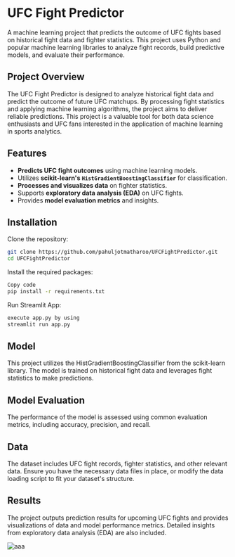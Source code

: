 # UFC Fight Predictor

A machine learning project that predicts the outcome of UFC fights based on historical fight data and fighter statistics. This project uses Python and popular machine learning libraries to analyze fight records, build predictive models, and evaluate their performance.

## Project Overview

The UFC Fight Predictor is designed to analyze historical fight data and predict the outcome of future UFC matchups. By processing fight statistics and applying machine learning algorithms, the project aims to deliver reliable predictions. This project is a valuable tool for both data science enthusiasts and UFC fans interested in the application of machine learning in sports analytics.

## Features

- **Predicts UFC fight outcomes** using machine learning models.
- Utilizes **scikit-learn's `HistGradientBoostingClassifier`** for classification.
- **Processes and visualizes data** on fighter statistics.
- Supports **exploratory data analysis (EDA)** on UFC fights.
- Provides **model evaluation metrics** and insights.

## Installation

Clone the repository:

   ```bash
   git clone https://github.com/pahuljotmatharoo/UFCFightPredictor.git
   cd UFCFightPredictor
```

Install the required packages:

```bash
Copy code
pip install -r requirements.txt
```

Run Streamlit App:
```bash
execute app.py by using
streamlit run app.py
```

## Model
This project utilizes the HistGradientBoostingClassifier from the scikit-learn library. The model is trained on historical fight data and leverages fight statistics to make predictions.

## Model Evaluation
The performance of the model is assessed using common evaluation metrics, including accuracy, precision, and recall.

## Data
The dataset includes UFC fight records, fighter statistics, and other relevant data. Ensure you have the necessary data files in place, or modify the data loading script to fit your dataset's structure.

## Results
The project outputs prediction results for upcoming UFC fights and provides visualizations of data and model performance metrics. Detailed insights from exploratory data analysis (EDA) are also included.

![aaa](https://github.com/user-attachments/assets/361890fa-98bc-402c-ae29-7f9ae4cff199)
